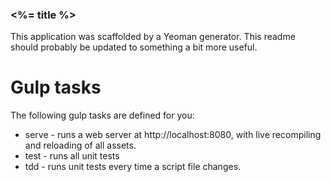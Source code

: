 ### <%= title %> ###

This application was scaffolded by a Yeoman generator. This readme should probably be updated to something a bit more useful.

# Gulp tasks #

The following gulp tasks are defined for you:

 * serve - runs a web server at http://localhost:8080, with live recompiling and reloading of all assets.
 * test - runs all unit tests
 * tdd - runs unit tests every time a script file changes.
